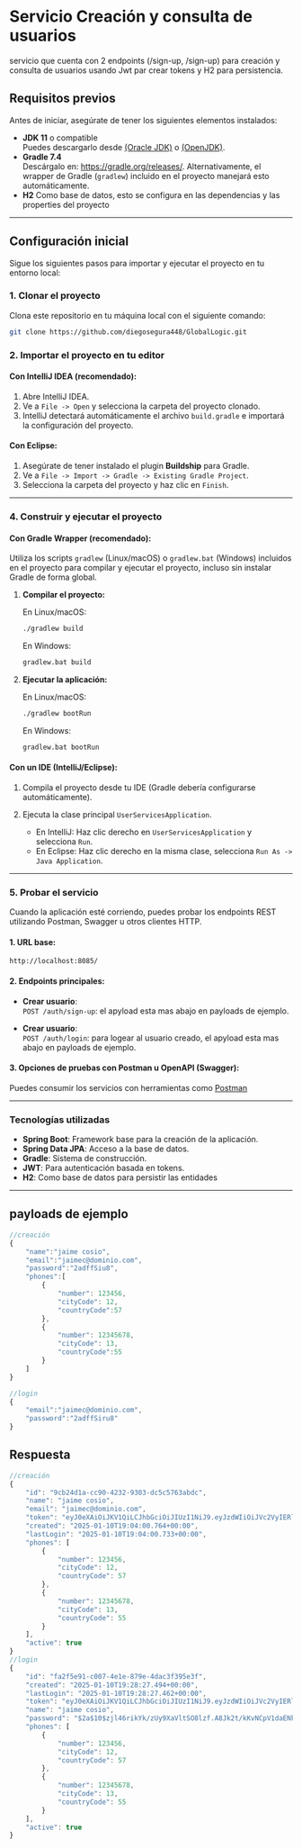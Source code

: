 # Servicio Creación y consulta de usuarios

servicio que cuenta con 2 endpoints (/sign-up, /sign-up) para creación y consulta de usuarios usando Jwt par crear tokens y H2 para persistencia.






## Requisitos previos

Antes de iniciar, asegúrate de tener los siguientes elementos instalados:

- **JDK 11** o compatible  
  Puedes descargarlo desde [(Oracle JDK)](https://www.oracle.com/java/technologies/javase-jdk11-downloads.html) o [(OpenJDK)](https://openjdk.java.net/).
- **Gradle 7.4**  
  Descárgalo en: https://gradle.org/releases/. Alternativamente, el wrapper de Gradle (`gradlew`) incluido en el proyecto manejará esto automáticamente.
- **H2** Como base de datos, esto se configura en las dependencias y las properties del proyecto

---

## Configuración inicial

Sigue los siguientes pasos para importar y ejecutar el proyecto en tu entorno local:

### 1. Clonar el proyecto
Clona este repositorio en tu máquina local con el siguiente comando:

```bash
git clone https://github.com/diegosegura448/GlobalLogic.git
```

### 2. Importar el proyecto en tu editor

#### **Con IntelliJ IDEA (recomendado):**
1. Abre IntelliJ IDEA.
2. Ve a `File -> Open` y selecciona la carpeta del proyecto clonado.
3. IntelliJ detectará automáticamente el archivo `build.gradle` e importará la configuración del proyecto.

#### **Con Eclipse:**
1. Asegúrate de tener instalado el plugin **Buildship** para Gradle.
2. Ve a `File -> Import -> Gradle -> Existing Gradle Project`.
3. Selecciona la carpeta del proyecto y haz clic en `Finish`.

---

### 4. Construir y ejecutar el proyecto

#### **Con Gradle Wrapper (recomendado):**
Utiliza los scripts `gradlew` (Linux/macOS) o `gradlew.bat` (Windows) incluidos en el proyecto para compilar y ejecutar el proyecto, incluso sin instalar Gradle de forma global.

1. **Compilar el proyecto:**

   En Linux/macOS:

   ```bash
   ./gradlew build
   ```

   En Windows:

   ```bash
   gradlew.bat build
   ```

2. **Ejecutar la aplicación:**

   En Linux/macOS:

   ```bash
   ./gradlew bootRun
   ```

   En Windows:

   ```bash
   gradlew.bat bootRun
   ```

#### **Con un IDE (IntelliJ/Eclipse):**
1. Compila el proyecto desde tu IDE (Gradle debería configurarse automáticamente).
2. Ejecuta la clase principal `UserServicesApplication`.

   - En IntelliJ: Haz clic derecho en `UserServicesApplication` y selecciona `Run`.
   - En Eclipse: Haz clic derecho en la misma clase, selecciona `Run As -> Java Application`.

---

### 5. Probar el servicio

Cuando la aplicación esté corriendo, puedes probar los endpoints REST utilizando Postman, Swagger u otros clientes HTTP.

#### **1. URL base:**

   ```
   http://localhost:8085/
   ```

#### **2. Endpoints principales:**

- **Crear usuario**:  
  `POST /auth/sign-up`: el apyload esta mas abajo en payloads de ejemplo.

- **Crear usuario**:  
  `POST /auth/login`: para logear al usuario creado, el apyload esta mas abajo en payloads de ejemplo.
  

#### **3. Opciones de pruebas con Postman u OpenAPI (Swagger):**
   Puedes consumir los servicios con herramientas como [Postman](https://www.postman.com/) 

---
### Tecnologías utilizadas

- **Spring Boot**: Framework base para la creación de la aplicación.
- **Spring Data JPA**: Acceso a la base de datos.
- **Gradle**: Sistema de construcción.
- **JWT**: Para autenticación basada en tokens.
- **H2**: Como base de datos para persistir las entidades

---


## payloads de ejemplo

```javascript
//creación
{
    "name":"jaime cosio",
    "email":"jaimec@dominio.com",
    "password":"2adffSiu8",
    "phones":[
        {
            "number": 123456,
            "cityCode": 12,
            "countryCode":57
        },
        {
            "number": 12345678,
            "cityCode": 13,
            "countryCode":55
        }
    ]
}

//login
{
    "email":"jaimec@dominio.com",
    "password":"2adffSiru8"
}

```
## Respuesta
```javascript
//creación
{
    "id": "9cb24d1a-cc90-4232-9303-dc5c5763abdc",
    "name": "jaime cosio",
    "email": "jaimec@dominio.com",
    "token": "eyJ0eXAiOiJKV1QiLCJhbGciOiJIUzI1NiJ9.eyJzdWIiOiJVc2VyIERldGFpbHMiLCJpc3MiOiJpc3N1ZXIiLCJpYXQiOjE3MzY1MzU4NDAsImVtYWlsIjoiamFpbWVjQGRvbWluaW8uY29tIn0.R3Xr4pzu77AgfadMtyJVFFH7EO4XCS-eyhQTCILbvrQ",
    "created": "2025-01-10T19:04:00.764+00:00",
    "lastLogin": "2025-01-10T19:04:00.733+00:00",
    "phones": [
        {
            "number": 123456,
            "cityCode": 12,
            "countryCode": 57
        },
        {
            "number": 12345678,
            "cityCode": 13,
            "countryCode": 55
        }
    ],
    "active": true
}
//login
{
    "id": "fa2f5e91-c007-4e1e-879e-4dac3f395e3f",
    "created": "2025-01-10T19:28:27.494+00:00",
    "lastLogin": "2025-01-10T19:28:27.462+00:00",
    "token": "eyJ0eXAiOiJKV1QiLCJhbGciOiJIUzI1NiJ9.eyJzdWIiOiJVc2VyIERldGFpbHMiLCJpc3MiOiJpc3N1ZXIiLCJpYXQiOjE3MzY1MzczMDksImVtYWlsIjoiamFpbWVjQGRvbWluaW8uY29tIn0.iBVC5rldLdNhDH2VHUg1NYm1e7SUUbBzFR7ZhrdOYXM",
    "name": "jaime cosio",
    "password": "$2a$10$zjl46rikYk/zUy9XaVltSO8lzf.A8Jk2t/kKvNCpV1daENk73JAXi",
    "phones": [
        {
            "number": 123456,
            "cityCode": 12,
            "countryCode": 57
        },
        {
            "number": 12345678,
            "cityCode": 13,
            "countryCode": 55
        }
    ],
    "active": true
}
```
